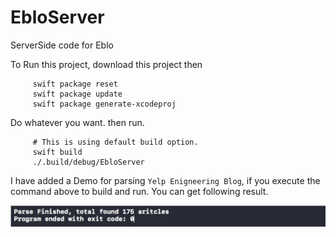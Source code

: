 # EbloServer
ServerSide code for Eblo

To Run this project, download this project then

         swift package reset
         swift package update
         swift package generate-xcodeproj

Do whatever you want. then run.
 
         # This is using default build option.
         swift build
         ./.build/debug/EbloServer
I have added a Demo for parsing `Yelp Enigneering Blog`, if you execute the command above to build and run. You can get following result.

<img src="https://raw.githubusercontent.com/jindulys/EbloServer/master/Images/yelpresult.png" alt="Yelp Result" title="Yelp Result" width="600"/>
